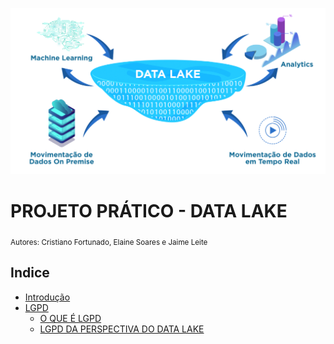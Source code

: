 

<p align="center">
  <img src="Data-Lake-1024x541.png" >
</p>

# PROJETO PRÁTICO - DATA LAKE
<sub>Autores: Cristiano Fortunado, Elaine Soares e Jaime Leite</sub>


## Indice

* [Introdução](#introdução)
* [LGPD](#)
  * [O QUE É LGPD](#)
  * [LGPD DA PERSPECTIVA DO DATA LAKE](#)

